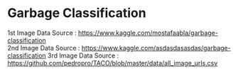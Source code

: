 # Garbage Classification

1st Image Data Source : https://www.kaggle.com/mostafaabla/garbage-classification <br/>
2nd Image Data Source : https://www.kaggle.com/asdasdasasdas/garbage-classification
3rd Image Data Source : https://github.com/pedropro/TACO/blob/master/data/all_image_urls.csv
